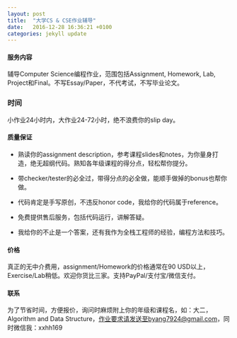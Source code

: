 ```yaml
---
layout: post
title:  "大学CS & CSE作业辅导"
date:   2016-12-28 16:36:21 +0100
categories: jekyll update
---
```


#### 服务内容
辅导Computer Science编程作业，范围包括Assignment, Homework, Lab, Project和Final。不写Essay/Paper，不代考试，不写毕业论文。

### 时间
小作业24小时内，大作业24-72小时，绝不浪费你的slip day。

#### 质量保证
* 熟读你的assignment description，参考课程slides和notes，为你量身打造，绝无超纲代码。熟知各年级课程的得分点，轻松帮你提分。

* 带checker/tester的必全过，带得分点的必全做，能顺手做掉的bonus也帮你做。

* 代码肯定是手写原创，不违反honor code，我给你的代码属于reference。

* 免费提供售后服务，包括代码运行，讲解答疑。

* 我给你的不止是一个答案，还有我作为全栈工程师的经验，编程方法和技巧。


#### 价格

真正的无中介费用，assignment/Homework的价格通常在90 USD以上，Exercise/Lab稍低。欢迎你货比三家。支持PayPal/支付宝/微信支付。

#### 联系

为了节省时间，方便报价，询问时麻烦附上你的年级和课程名，如：大二，Algorithm and Data Structure，作业要求请发送至byang7924@gmail.com，同时微信我：xxhh169


[jekyll-docs]: http://jekyllrb.com/docs/home
[jekyll-gh]:   https://github.com/jekyll/jekyll
[jekyll-talk]: https://talk.jekyllrb.com/
